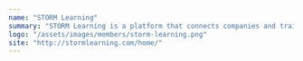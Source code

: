 ```yaml
---
name: "STORM Learning"
summary: "STORM Learning is a platform that connects companies and training consultants through a Training Management System and a comprehensive marketplace that caters to all industries."
logo: "/assets/images/members/storm-learning.png"
site: "http://stormlearning.com/home/"
---
```

